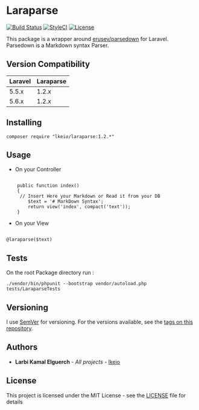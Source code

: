 # Laraparse

[![Build Status](https://travis-ci.org/lkeio/Laraparse.svg?branch=master)](https://travis-ci.org/lkeio/Laraparse)
[![StyleCI](https://styleci.io/repos/120118206/shield?branch=master)](https://styleci.io/repos/120118206)
[![License](https://poser.pugx.org/lkeio/laraparse/license)](https://packagist.org/packages/lkeio/laraparse)

This package is a wrapper around [erusev/parsedown](https://github.com/erusev/parsedown) for Laravel.
Parsedown is a Markdown syntax Parser.

## Version Compatibility

 Laravel  | Laraparse
:---------|:----------
 5.5.x    | 1.2.x
 5.6.x    | 1.2.x

## Installing

```
composer require "lkeio/laraparse:1.2.*"
```

## Usage

- On your Controller 

```

    public function index()
    {
     // Insert Here your Markdown or Read it from your DB
        $text = '# MarkDown Syntax';
        return view('index', compact('text'));
    }

```
- On your View 

```

@laraparse($text)

```

## Tests 

On the root Package directory run :

```
./vendor/bin/phpunit --bootstrap vendor/autoload.php tests/LaraparseTests

```

## Versioning

I use [SemVer](http://semver.org/) for versioning. For the versions available, see the [tags on this repository](https://github.com/lkeio/Laraparse/tags). 

## Authors

* **Larbi Kamal Elguerch** - *All projects* - [lkeio](https://github.com/lkeio)

## License

This project is licensed under the MIT License - see the [LICENSE](LICENSE) file for details

